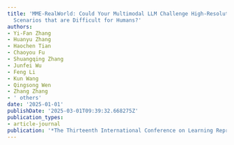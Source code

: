 ```yaml
---
title: 'MME-RealWorld: Could Your Multimodal LLM Challenge High-Resolution Real-World
  Scenarios that are Difficult for Humans?'
authors:
- Yi-Fan Zhang
- Huanyu Zhang
- Haochen Tian
- Chaoyou Fu
- Shuangqing Zhang
- Junfei Wu
- Feng Li
- Kun Wang
- Qingsong Wen
- Zhang Zhang
- ' others'
date: '2025-01-01'
publishDate: '2025-03-01T09:39:32.668275Z'
publication_types:
- article-journal
publication: '*The Thirteenth International Conference on Learning Representations*'
---
```

